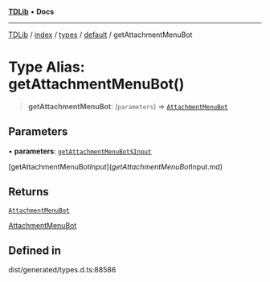 [**TDLib**](../../../../../../README.md) • **Docs**

***

[TDLib](../../../../../../modules.md) / [index](../../../../../README.md) / [types](../../../README.md) / [default](../README.md) / getAttachmentMenuBot

# Type Alias: getAttachmentMenuBot()

> **getAttachmentMenuBot**: (`parameters`) => [`AttachmentMenuBot`](AttachmentMenuBot.md)

## Parameters

• **parameters**: [`getAttachmentMenuBot$Input`](getAttachmentMenuBot$Input.md)

[getAttachmentMenuBot$Input](getAttachmentMenuBot$Input.md)

## Returns

[`AttachmentMenuBot`](AttachmentMenuBot.md)

[AttachmentMenuBot](AttachmentMenuBot.md)

## Defined in

dist/generated/types.d.ts:88586
